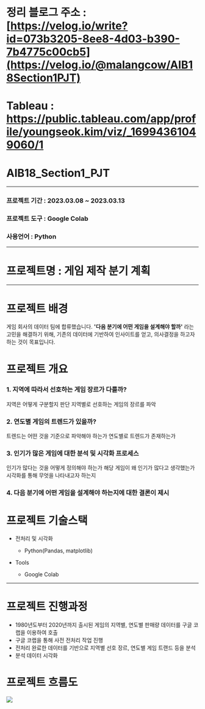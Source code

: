 # 정리 블로그 주소 : [https://velog.io/write?id=073b3205-8ee8-4d03-b390-7b4775c00cb5](https://velog.io/@malangcow/AIB18Section1PJT)
# Tableau : https://public.tableau.com/app/profile/youngseok.kim/viz/_16994361049060/1
# AIB18_Section1_PJT

---------
### 프로젝트 기간 : 2023.03.08 ~ 2023.03.13
### 프로젝트 도구 : Google Colab
### 사용언어 : Python
---------


# 프로젝트명 : 게임 제작 분기 계획

-------------------
# 프로젝트 배경
게임 회사의 데이터 팀에 합류했습니다.
**'다음 분기에 어떤 게임을 설계해야 할까'**
라는 고민을 해결하기 위해, 기존의 데이터에 기반하여 인사이트를 얻고, 의사결정을 하고자 하는 것이 목표입니다.

# 프로젝트 개요
### 1. 지역에 따라서 선호하는 게임 장르가 다를까?
지역은 어떻게 구분할지 판단
지역별로 선호하는 게임의 장르를 파악

### 2. 연도별 게임의 트렌드가 있을까?
트렌드는 어떤 것을 기준으로 파악해야 하는가
연도별로 트렌드가 존재하는가

### 3. 인기가 많은 게임에 대한 분석 및 시각화 프로세스
인기가 많다는 것을 어떻게 정의해야 하는가
해당 게임이 왜 인기가 많다고 생각했는가
시각화를 통해 무엇을 나타내고자 하는지 

### 4. 다음 분기에 어떤 게임을 설계해야 하는지에 대한 결론이 제시

# 프로젝트 기술스택
* 전처리 및 시각화 
  - Python(Pandas, matplotlib)
    
* Tools
  - Google Colab
  
------------------


# 프로젝트 진행과정
* 1980년도부터 2020년까지 출시된 게임의 지역별, 연도별 판매량 데이터를 구글 코랩을 이용하여 호출
* 구글 코랩을 통해 사전 전처리 작업 진행
* 전처리 완료한 데이터를 기반으로 지역별 선호 장르, 연도별 게임 트랜드 등을 분석
* 분석 데이터 시각화

# 프로젝트 흐름도
![](https://velog.velcdn.com/images/malangcow/post/1ef47eca-cf82-4c01-a758-755c25ade8e9/image.png)
